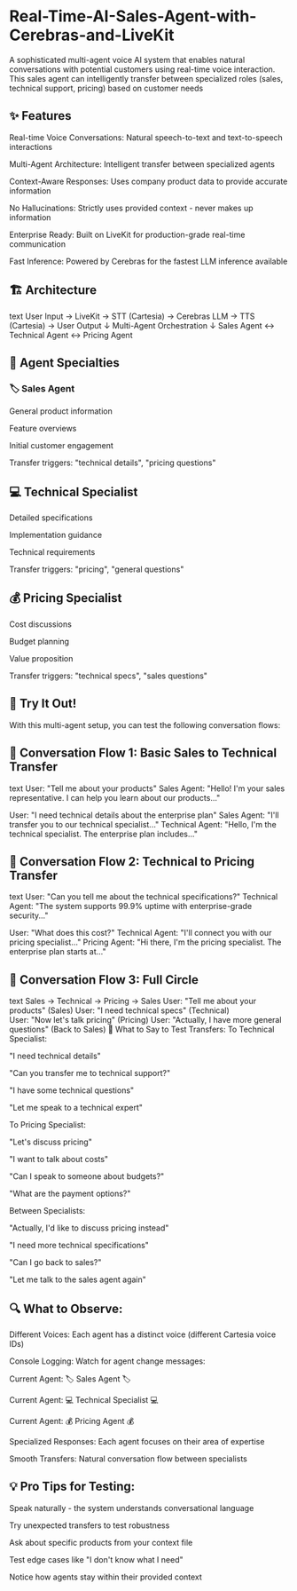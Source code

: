 # Real-Time-AI-Sales-Agent-with-Cerebras-and-LiveKit
A sophisticated multi-agent voice AI system that enables natural conversations with potential customers using real-time voice interaction. This sales agent can intelligently transfer between specialized roles (sales, technical support, pricing) based on customer needs

## ✨ Features
Real-time Voice Conversations: Natural speech-to-text and text-to-speech interactions

Multi-Agent Architecture: Intelligent transfer between specialized agents

Context-Aware Responses: Uses company product data to provide accurate information

No Hallucinations: Strictly uses provided context - never makes up information

Enterprise Ready: Built on LiveKit for production-grade real-time communication

Fast Inference: Powered by Cerebras for the fastest LLM inference available

## 🏗️ Architecture
text
User Input → LiveKit → STT (Cartesia) → Cerebras LLM → TTS (Cartesia) → User Output
                     ↓
           Multi-Agent Orchestration
                     ↓
    Sales Agent ↔ Technical Agent ↔ Pricing Agent

## 🎯 Agent Specialties
### 🏷️ Sales Agent
General product information

Feature overviews

Initial customer engagement

Transfer triggers: "technical details", "pricing questions"

## 💻 Technical Specialist
Detailed specifications

Implementation guidance

Technical requirements

Transfer triggers: "pricing", "general questions"

## 💰 Pricing Specialist
Cost discussions

Budget planning

Value proposition

Transfer triggers: "technical specs", "sales questions"

## 🧪 Try It Out!
With this multi-agent setup, you can test the following conversation flows:

## 🎯 Conversation Flow 1: Basic Sales to Technical Transfer
text
User: "Tell me about your products"
Sales Agent: "Hello! I'm your sales representative. I can help you learn about our products..."

User: "I need technical details about the enterprise plan"
Sales Agent: "I'll transfer you to our technical specialist..."
Technical Agent: "Hello, I'm the technical specialist. The enterprise plan includes..."
## 🎯 Conversation Flow 2: Technical to Pricing Transfer
text
User: "Can you tell me about the technical specifications?"
Technical Agent: "The system supports 99.9% uptime with enterprise-grade security..."

User: "What does this cost?"
Technical Agent: "I'll connect you with our pricing specialist..."
Pricing Agent: "Hi there, I'm the pricing specialist. The enterprise plan starts at..."
## 🎯 Conversation Flow 3: Full Circle
text
Sales → Technical → Pricing → Sales
User: "Tell me about your products" (Sales)
User: "I need technical specs" (Technical)  
User: "Now let's talk pricing" (Pricing)
User: "Actually, I have more general questions" (Back to Sales)
🎤 What to Say to Test Transfers:
To Technical Specialist:

"I need technical details"

"Can you transfer me to technical support?"

"I have some technical questions"

"Let me speak to a technical expert"

To Pricing Specialist:

"Let's discuss pricing"

"I want to talk about costs"

"Can I speak to someone about budgets?"

"What are the payment options?"

Between Specialists:

"Actually, I'd like to discuss pricing instead"

"I need more technical specifications"

"Can I go back to sales?"

"Let me talk to the sales agent again"

## 🔍 What to Observe:
Different Voices: Each agent has a distinct voice (different Cartesia voice IDs)

Console Logging: Watch for agent change messages:

Current Agent: 🏷️ Sales Agent 🏷️

Current Agent: 💻 Technical Specialist 💻

Current Agent: 💰 Pricing Agent 💰

Specialized Responses: Each agent focuses on their area of expertise

Smooth Transfers: Natural conversation flow between specialists

## 💡 Pro Tips for Testing:
Speak naturally - the system understands conversational language

Try unexpected transfers to test robustness

Ask about specific products from your context file

Test edge cases like "I don't know what I need"

Notice how agents stay within their provided context
